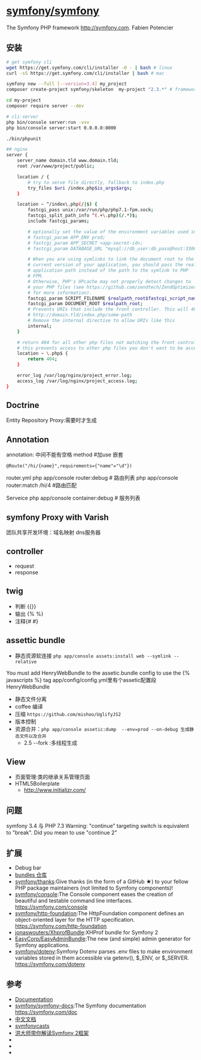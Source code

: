# [symfony/symfony](https://github.com/symfony/symfony)

The Symfony PHP framework http://symfony.com. Fabien Potencier

## 安装

```sh
# get symfony cli
wget https://get.symfony.com/cli/installer -O - | bash # linux
curl -sS https://get.symfony.com/cli/installer | bash # mac

symfony new --full [--version=3.4] my_project
composer create-project symfony/skeleton  my-project "2.3.*" # framework-standard-edition

cd my-project
composer require server --dev

# cli-server
php bin/console server:run -vvv
php bin/console server:start 0.0.0.0:8000

./bin/phpunit

## nginx
server {
    server_name domain.tld www.domain.tld;
    root /var/www/project/public;

    location / {
        # try to serve file directly, fallback to index.php
        try_files $uri /index.php$is_args$args;
    }

    location ~ ^/index\.php(/|$) {
        fastcgi_pass unix:/var/run/php/php7.1-fpm.sock;
        fastcgi_split_path_info ^(.+\.php)(/.*)$;
        include fastcgi_params;

        # optionally set the value of the environment variables used in the application
        # fastcgi_param APP_ENV prod;
        # fastcgi_param APP_SECRET <app-secret-id>;
        # fastcgi_param DATABASE_URL "mysql://db_user:db_pass@host:3306/db_name";

        # When you are using symlinks to link the document root to the
        # current version of your application, you should pass the real
        # application path instead of the path to the symlink to PHP
        # FPM.
        # Otherwise, PHP's OPcache may not properly detect changes to
        # your PHP files (see https://github.com/zendtech/ZendOptimizerPlus/issues/126
        # for more information).
        fastcgi_param SCRIPT_FILENAME $realpath_root$fastcgi_script_name;
        fastcgi_param DOCUMENT_ROOT $realpath_root;
        # Prevents URIs that include the front controller. This will 404:
        # http://domain.tld/index.php/some-path
        # Remove the internal directive to allow URIs like this
        internal;
    }

    # return 404 for all other php files not matching the front controller
    # this prevents access to other php files you don't want to be accessible.
    location ~ \.php$ {
        return 404;
    }

    error_log /var/log/nginx/project_error.log;
    access_log /var/log/nginx/project_access.log;
}
```


## Doctrine
Entity
Repository
Proxy:需要时才生成



## Annotation

annotation: 中间不能有空格
method #加use
嵌套

```
@Route("/hi/{name}",requirements={"name"="\d"})
```
router.yml
php app/console router:debug # 路由列表
php app/console router:match /hi/4 #路由匹配


Serveice
php app/console container:debug # 服务列表

## symfony Proxy with Varish


团队共享开发环境：域名映射 dns服务器



## controller

* request
* response




## twig

* 判断  {{}}
* 输出 {% %}
* 注释{# #}



## assettic bundle

* 静态资源软连接 `php app/console assets:install web --symlink --relative`

You must add HenryWebBundle to the assetic.bundle config to use the {% javascripts %} tag
app/config/config.yml里有个assetic配置段  HenryWebBundle

* 静态文件分离
* coffee 编译
* 压缩 `https://github.com/mishoo/UglifyJS2`
* 版本控制
* 资源合并：`php app/console assetic:dump  --env=prod --on-debug 生成静态文件以及合并`
    - 2.5 --fork :多线程生成

## View

* 页面管理:类的继承关系管理页面
* HTML5Boilerplate
    - http://www.initializr.com/

## 问题

symfony 3.4 与 PHP 7.3
Warning: "continue" targeting switch is equivalent to
  "break". Did you mean to use "continue 2"

## 扩展

* Debug bar
* [bundles 仓库](http://knpbundles.com/)
* [symfony/thanks](https://github.com/symfony/thanks):Give thanks (in the form of a GitHub ★) to your fellow PHP package maintainers (not limited to Symfony components)!
* [symfony/console](https://github.com/symfony/console):The Console component eases the creation of beautiful and testable command line interfaces. https://symfony.com/console
* [symfony/http-foundation](https://github.com/symfony/http-foundation):The HttpFoundation component defines an object-oriented layer for the HTTP specification. https://symfony.com/http-foundation
* [jonaswouters/XhprofBundle](https://github.com/jonaswouters/XhprofBundle):XHProf bundle for Symfony 2
* [EasyCorp/EasyAdminBundle](https://github.com/EasyCorp/EasyAdminBundle):The new (and simple) admin generator for Symfony applications.
* [symfony/dotenv](https://github.com/symfony/dotenv):Symfony Dotenv parses .env files to make environment variables stored in them accessible via getenv(), $_ENV, or $_SERVER. https://symfony.com/dotenv

## 参考

* [Documentation](https://symfony.com/doc/current/index.html)
* [symfony/symfony-docs](https://github.com/symfony/symfony-docs):The Symfony documentation https://symfony.com/doc
* [中文文档](http://symfonychina.com/doc/current/index.html)
* [symfonycasts](https://symfonycasts.com/)
* [洪大师带你解读Symfony 2框架](https://www.imooc.com/learn/244)
* [](https://github.com/symfony/symfony-standard)
* [](http://symfony.com/legacy/doc/jobeet/1_2/zh_CN/01?orm=Propel)
* [](http://www.newlifeclan.com/symfony/)
